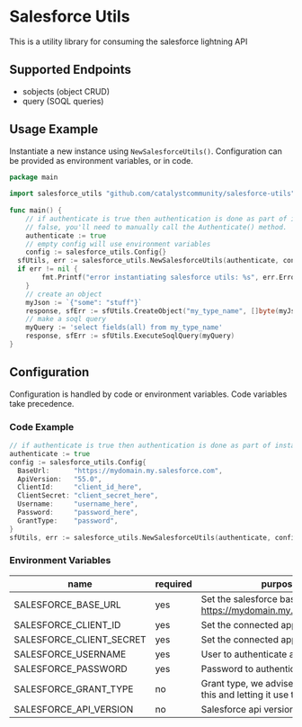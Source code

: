 

# Salesforce Utils
This is a utility library for consuming the salesforce lightning API
## Supported Endpoints
* sobjects (object CRUD)
* query (SOQL queries)
## Usage Example
Instantiate a new instance using `NewSalesforceUtils()`. Configuration can be provided as environment variables, or in code.
```go  
package main  
  
import salesforce_utils "github.com/catalystcommunity/salesforce-utils"
  
func main() {
	// if authenticate is true then authentication is done as part of instantiation. If authenticate is 	
	// false, you'll need to manually call the Authenticate() method.
	authenticate := true
	// empty config will use environment variables
	config := salesforce_utils.Config{}
  sfUtils, err := salesforce_utils.NewSalesforceUtils(authenticate, config)
  if err != nil {
		fmt.Printf("error instantiating salesforce utils: %s", err.Error())
	}
	// create an object
	myJson := `{"some": "stuff"}`
	response, sfErr := sfUtils.CreateObject("my_type_name", []byte(myJson))
	// make a soql query
	myQuery := 'select fields(all) from my_type_name'
	response, sfErr := sfUtils.ExecuteSoqlQuery(myQuery)
}  
```  
## Configuration
Configuration is handled by code or environment variables. Code variables take precedence.
### Code Example
```go
// if authenticate is true then authentication is done as part of instantiation. If authenticate is false, you'll need to manually call the Authenticate() method.
authenticate := true
config := salesforce_utils.Config{  
  BaseUrl:      "https://mydomain.my.salesforce.com",  
  ApiVersion:   "55.0",  
  ClientId:     "client_id_here",  
  ClientSecret: "client_secret_here",  
  Username:     "username_here",  
  Password:     "password_here",  
  GrantType:    "password",  
}
sfUtils, err := salesforce_utils.NewSalesforceUtils(authenticate, config)
```
### Environment Variables
|name|required|purpose|default|
|--|--|--|--|
|SALESFORCE_BASE_URL|yes|Set the salesforce base url, i.e. https://mydomain.my.salesforce.com | ""
|SALESFORCE_CLIENT_ID|yes|Set the connected app client id|  ""
|SALESFORCE_CLIENT_SECRET|yes|Set the connected app client secret|  ""
|SALESFORCE_USERNAME|yes|User to authenticate as|  ""
|SALESFORCE_PASSWORD|yes|Password to authenticate with |  ""
|SALESFORCE_GRANT_TYPE|no|Grant type, we advise not setting this and letting it use the default|  "password"
|SALESFORCE_API_VERSION|no|Salesforce api version to use|  "55.0"

